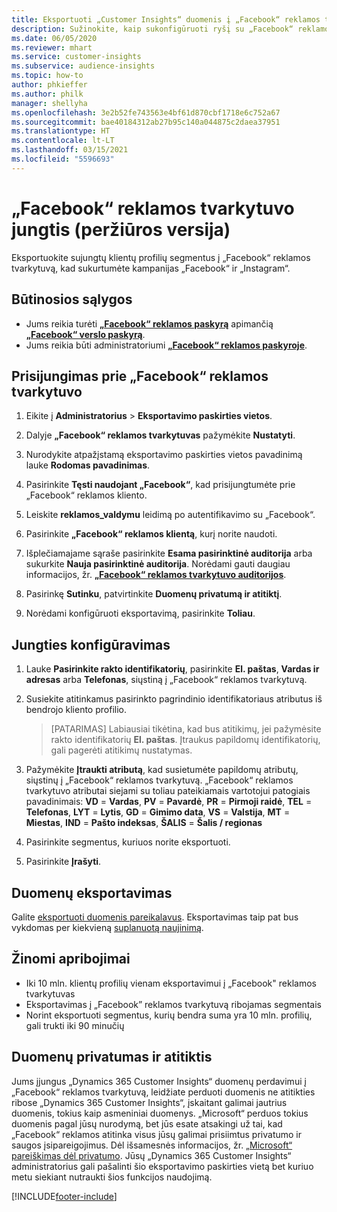 ```yaml
---
title: Eksportuoti „Customer Insights“ duomenis į „Facebook“ reklamos tvarkytuvą
description: Sužinokite, kaip sukonfigūruoti ryšį su „Facebook“ reklamos tvarkytuvu.
ms.date: 06/05/2020
ms.reviewer: mhart
ms.service: customer-insights
ms.subservice: audience-insights
ms.topic: how-to
author: phkieffer
ms.author: philk
manager: shellyha
ms.openlocfilehash: 3e2b52fe743563e4bf61d870cbf1718e6c752a67
ms.sourcegitcommit: bae40184312ab27b95c140a044875c2daea37951
ms.translationtype: HT
ms.contentlocale: lt-LT
ms.lasthandoff: 03/15/2021
ms.locfileid: "5596693"
---
```

# <a name="connector-for-facebook-ads-manager-preview"></a>„Facebook“ reklamos tvarkytuvo jungtis (peržiūros versija)

Eksportuokite sujungtų klientų profilių segmentus į „Facebook“ reklamos tvarkytuvą, kad sukurtumėte kampanijas „Facebook“ ir „Instagram“.

## <a name="prerequisites"></a>Būtinosios sąlygos

- Jums reikia turėti [**„Facebook“ reklamos paskyrą**](https://www.facebook.com/business/learn/lessons/step-by-step-ads-manager-account) apimančią [**„Facebook“ verslo paskyrą**](https://business.facebook.com/).
- Jums reikia būti administratoriumi [**„Facebook“ reklamos paskyroje**](https://www.facebook.com/business/learn/lessons/step-by-step-ads-manager-account).

## <a name="connect-to-facebook-ads-manager"></a>Prisijungimas prie „Facebook“ reklamos tvarkytuvo

1. Eikite į **Administratorius** > **Eksportavimo paskirties vietos**.

1. Dalyje **„Facebook“ reklamos tvarkytuvas** pažymėkite **Nustatyti**.

1. Nurodykite atpažįstamą eksportavimo paskirties vietos pavadinimą lauke **Rodomas pavadinimas**.

1. Pasirinkite **Tęsti naudojant „Facebook“**, kad prisijungtumėte prie „Facebook“ reklamos kliento.

1. Leiskite **reklamos_valdymu** leidimą po autentifikavimo su „Facebook“.

1. Pasirinkite **„Facebook“ reklamos klientą**, kurį norite naudoti.

1. Išplečiamajame sąraše pasirinkite **Esama pasirinktinė auditorija** arba sukurkite **Nauja pasirinktinė auditorija**. Norėdami gauti daugiau informacijos, žr. [**„Facebook“ reklamos tvarkytuvo auditorijos**](https://www.facebook.com/business/help/744354708981227?id=2469097953376494).

1. Pasirinkę **Sutinku**, patvirtinkite **Duomenų privatumą ir atitiktį**.

1. Norėdami konfigūruoti eksportavimą, pasirinkite **Toliau**.

## <a name="configure-the-connector"></a>Jungties konfigūravimas

1. Lauke **Pasirinkite rakto identifikatorių**, pasirinkite **El. paštas**, **Vardas ir adresas** arba **Telefonas**, siųstiną į „Facebook“ reklamos tvarkytuvą.

1. Susiekite atitinkamus pasirinkto pagrindinio identifikatoriaus atributus iš bendrojo kliento profilio.
   > [PATARIMAS] Labiausiai tikėtina, kad bus atitikimų, jei pažymėsite rakto identifikatorių **El. paštas**. Įtraukus papildomų identifikatorių, gali pagerėti atitikimų nustatymas.

1. Pažymėkite **Įtraukti atributą**, kad susietumėte papildomų atributų, siųstinų į „Facebook“ reklamos tvarkytuvą. „Facebook“ reklamos tvarkytuvo atributai siejami su toliau pateikiamais vartotojui patogiais pavadinimais: **VD** = **Vardas**, **PV** = **Pavardė**, **PR** = **Pirmoji raidė**, **TEL** = **Telefonas**, **LYT** = **Lytis**, **GD** = **Gimimo data**, **VS** = **Valstija**, **MT** = **Miestas**, **IND** = **Pašto indeksas**, **ŠALIS** = **Šalis / regionas**

1. Pasirinkite segmentus, kuriuos norite eksportuoti.

1. Pasirinkite **Įrašyti**.

## <a name="export-the-data"></a>Duomenų eksportavimas

Galite [eksportuoti duomenis pareikalavus](export-destinations.md). Eksportavimas taip pat bus vykdomas per kiekvieną [suplanuotą naujinimą](system.md#schedule-tab).

## <a name="known-limitations"></a>Žinomi apribojimai

- Iki 10 mln. klientų profilių vienam eksportavimui į „Facebook" reklamos tvarkytuvas 
- Eksportavimas į „Facebook” reklamos tvarkytuvą ribojamas segmentais
- Norint eksportuoti segmentus, kurių bendra suma yra 10 mln. profilių, gali trukti iki 90 minučių

## <a name="data-privacy-and-compliance"></a>Duomenų privatumas ir atitiktis

Jums įjungus „Dynamics 365 Customer Insights“ duomenų perdavimui į „Facebook“ reklamos tvarkytuvą, leidžiate perduoti duomenis ne atitikties ribose „Dynamics 365 Customer Insights“, įskaitant galimai jautrius duomenis, tokius kaip asmeniniai duomenys. „Microsoft“ perduos tokius duomenis pagal jūsų nurodymą, bet jūs esate atsakingi už tai, kad „Facebook“ reklamos atitinka visus jūsų galimai prisiimtus privatumo ir saugos įsipareigojimus. Dėl išsamesnės informacijos, žr. [„Microsoft“ pareiškimas dėl privatumo](https://go.microsoft.com/fwlink/?linkid=396732).
Jūsų „Dynamics 365 Customer Insights“ administratorius gali pašalinti šio eksportavimo paskirties vietą bet kuriuo metu siekiant nutraukti šios funkcijos naudojimą.


[!INCLUDE[footer-include](../includes/footer-banner.md)]
